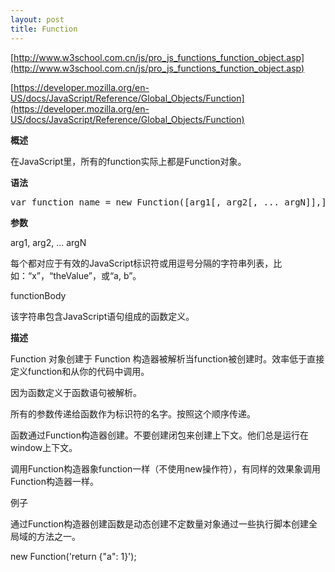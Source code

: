```yaml
---
layout: post
title: Function
---
```

[http://www.w3school.com.cn/js/pro_js_functions_function_object.asp](http://www.w3school.com.cn/js/pro_js_functions_function_object.asp)

[https://developer.mozilla.org/en-US/docs/JavaScript/Reference/Global_Objects/Function](https://developer.mozilla.org/en-US/docs/JavaScript/Reference/Global_Objects/Function)

**概述**

在JavaScript里，所有的function实际上都是Function对象。

**语法**

<div class="cnblogs_Highlighter">
<pre class="brush:javascript;gutter:false;">var function_name = new Function([arg1[, arg2[, ... argN]],] functionBody);
</pre>
</div>

**参数**

arg1, arg2, ... argN

每个都对应于有效的JavaScript标识符或用逗号分隔的字符串列表，比如：“x”，“theValue”，或“a, b”。

functionBody

<span>该字符串包含JavaScript语句组成的函数定义。</span>

**描述**

Function 对象创建于 Function 构造器被解析当function被创建时。效率低于直接定义function和从你的代码中调用。

因为函数定义于函数语句被解析。

所有的参数传递给函数作为标识符的名字。按照这个顺序传递。

函数通过Function构造器创建。不要创建闭包来创建上下文。他们总是运行在window上下文。

调用Function构造器象function一样（不使用new操作符），有同样的效果象调用Function构造器一样。

例子

通过Function构造器创建函数是动态创建不定数量对象通过一些执行脚本创建全局域的方法之一。

new Function('return {"a": 1}');